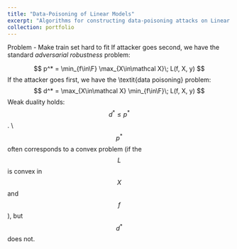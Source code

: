 ```yaml
---
title: "Data-Poisoning of Linear Models"
excerpt: "Algorithms for constructing data-poisoning attacks on Linear Models using Semi-Definite Programming <br/><img src='/images/dpois_fpic.jpg'>"
collection: portfolio
---
```


Problem - Make train set hard to fit
If attacker goes second, we have the standard _adversarial robustness_ problem:

$$
    p^* = \min_{f\in\F} \max_{X\in\mathcal X}\; L(f, X, y)
$$
If the attacker goes first, we have the \textit{data poisoning} problem:
$$    d^* = \max_{X\in\mathcal X} \min_{f\in\F}\; L(f, X, y) $$
Weak duality holds: $$d^*\leq p^* $$. \\
$$p^*$$ often corresponds to a convex problem (if the $$L$$ is convex in $$X$$ and $$f$$), but $$d^*$$ does not.

